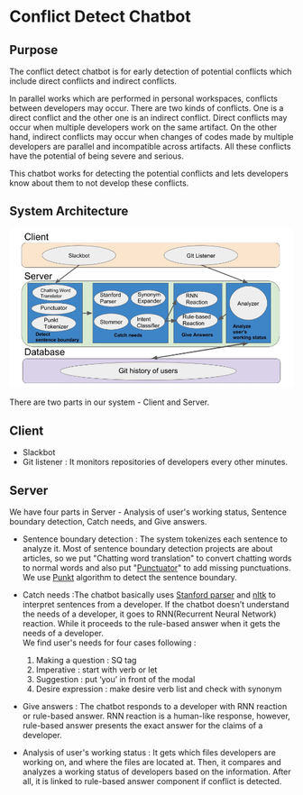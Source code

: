 Conflict Detect Chatbot
=======================

Purpose
-------------------
The conflict detect chatbot is for early detection of potential conflicts which include direct conflicts and indirect conflicts.

In parallel works which are performed in personal workspaces, conflicts between developers may occur. There are two kinds of conflicts. One is a direct conflict and the other one is an indirect conflict. Direct conflicts may occur when multiple developers work on the same artifact. On the other hand, indirect conflicts may occur when changes of codes made by multiple developers are parallel and incompatible across artifacts. All these conflicts have the potential of being severe and serious.

This chatbot works for detecting the potential conflicts and lets developers know about them to not develop these conflicts.

System Architecture
---------------------
![system_structure](/UCI_chatbot_Server/img/system_structure.png)  

There are two parts in our system - Client and Server.
## Client
  * Slackbot
  * Git listener : It monitors repositories of developers every other minutes.

## Server

We have four parts in Server - Analysis of user's working status, Sentence boundary detection, Catch needs, and Give answers.

* Sentence boundary detection : The system tokenizes each sentence to analyze it. Most of sentence boundary detection projects are about articles, so we put "Chatting word translation" to convert chatting words to normal words and also put "[Punctuator](https://github.com/ottokart/punctuator2)" to add missing punctuations. We use [Punkt](https://www.nltk.org/_modules/nltk/tokenize/punkt.html) algorithm to detect the sentence boundary.

* Catch needs :The chatbot basically uses [Stanford parser](https://nlp.stanford.edu/software/lex-parser.html) and [nltk](https://www.nltk.org) to interpret sentences from a developer.
If the chatbot doesn’t understand the needs of a developer, it goes to RNN(Recurrent Neural Network) reaction. While it proceeds to the rule-based answer when it gets the needs of a developer.  
We find user's needs for four cases following :
  1. Making a question : SQ tag
  2. Imperative : start with verb or let
  3. Suggestion : put ‘you’ in front of the modal
  4. Desire expression : make desire verb list and check with synonym


* Give answers : The chatbot responds to a developer with RNN reaction or rule-based answer. RNN reaction is a human-like response, however, rule-based answer presents the exact answer for the claims of a developer.

* Analysis of user's working status : It gets which files developers are working on, and where the files are located at. Then, it compares and analyzes a working status of developers based on the information. After all, it is linked to rule-based answer component if conflict is detected.
